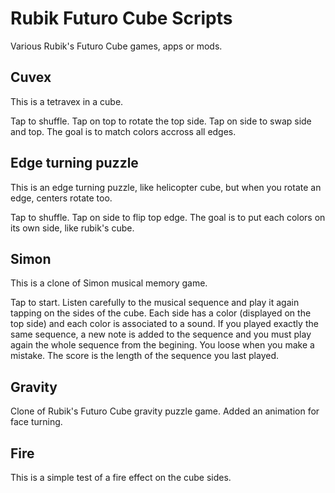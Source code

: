 Rubik Futuro Cube Scripts
=========================

Various Rubik's Futuro Cube games, apps or mods.

Cuvex
-----

This is a tetravex in a cube.

Tap to shuffle.
Tap on top to rotate the top side.
Tap on side to swap side and top.
The goal is to match colors accross all edges.

Edge turning puzzle
-------------------

This is an edge turning puzzle, like helicopter cube, but when you rotate an edge, centers rotate too.

Tap to shuffle.
Tap on side to flip top edge.
The goal is to put each colors on its own side, like rubik's cube.

Simon
-----

This is a clone of Simon musical memory game.

Tap to start. Listen carefully to the musical sequence and play it again tapping on the sides of the cube.
Each side has a color (displayed on the top side) and each color is associated to a sound.
If you played exactly the same sequence, a new note is added to the sequence and you must play again the whole sequence from the begining.
You loose when you make a mistake. The score is the length of the sequence you last played.

Gravity
----

Clone of Rubik's Futuro Cube gravity puzzle game.
Added an animation for face turning.

Fire
----

This is a simple test of a fire effect on the cube sides.

